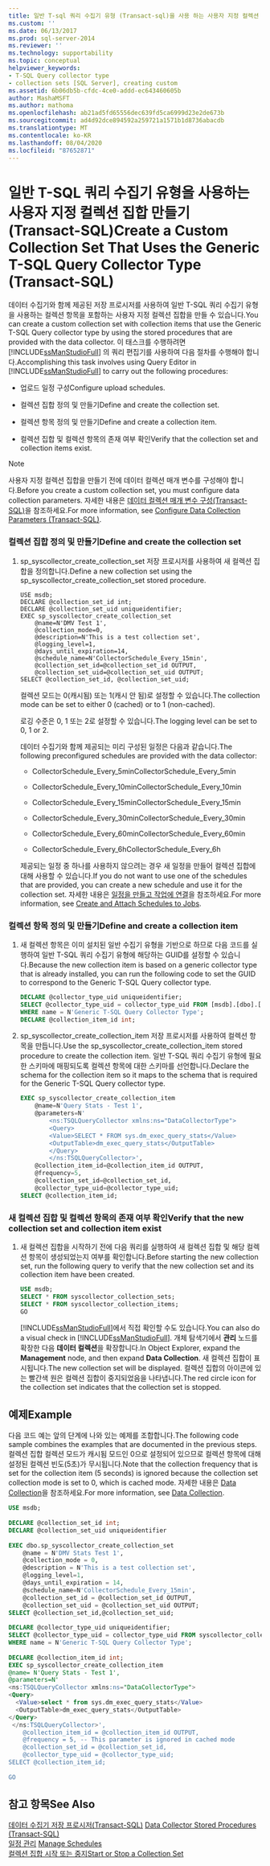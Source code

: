 ```yaml
---
title: 일반 T-sql 쿼리 수집기 유형 (Transact-sql)을 사용 하는 사용자 지정 컬렉션 집합 만들기 | Microsoft Docs
ms.custom: ''
ms.date: 06/13/2017
ms.prod: sql-server-2014
ms.reviewer: ''
ms.technology: supportability
ms.topic: conceptual
helpviewer_keywords:
- T-SQL Query collector type
- collection sets [SQL Server], creating custom
ms.assetid: 6b06db5b-cfdc-4ce0-addd-ec643460605b
author: MashaMSFT
ms.author: mathoma
ms.openlocfilehash: ab21ad5fd65556dec639fd5ca6999d23e2de673b
ms.sourcegitcommit: ad4d92dce894592a259721a1571b1d8736abacdb
ms.translationtype: MT
ms.contentlocale: ko-KR
ms.lasthandoff: 08/04/2020
ms.locfileid: "87652871"
---
```

# <a name="create-a-custom-collection-set-that-uses-the-generic-t-sql-query-collector-type-transact-sql"></a><span data-ttu-id="c9550-102">일반 T-SQL 쿼리 수집기 유형을 사용하는 사용자 지정 컬렉션 집합 만들기(Transact-SQL)</span><span class="sxs-lookup"><span data-stu-id="c9550-102">Create a Custom Collection Set That Uses the Generic T-SQL Query Collector Type (Transact-SQL)</span></span>
  <span data-ttu-id="c9550-103">데이터 수집기와 함께 제공된 저장 프로시저를 사용하여 일반 T-SQL 쿼리 수집기 유형을 사용하는 컬렉션 항목을 포함하는 사용자 지정 컬렉션 집합을 만들 수 있습니다.</span><span class="sxs-lookup"><span data-stu-id="c9550-103">You can create a custom collection set with collection items that use the Generic T-SQL Query collector type by using the stored procedures that are provided with the data collector.</span></span> <span data-ttu-id="c9550-104">이 태스크를 수행하려면 [!INCLUDE[ssManStudioFull](../../includes/ssmanstudiofull-md.md)] 의 쿼리 편집기를 사용하여 다음 절차를 수행해야 합니다.</span><span class="sxs-lookup"><span data-stu-id="c9550-104">Accomplishing this task involves using Query Editor in [!INCLUDE[ssManStudioFull](../../includes/ssmanstudiofull-md.md)] to carry out the following procedures:</span></span>  
  
-   <span data-ttu-id="c9550-105">업로드 일정 구성</span><span class="sxs-lookup"><span data-stu-id="c9550-105">Configure upload schedules.</span></span>  
  
-   <span data-ttu-id="c9550-106">컬렉션 집합 정의 및 만들기</span><span class="sxs-lookup"><span data-stu-id="c9550-106">Define and create the collection set.</span></span>  
  
-   <span data-ttu-id="c9550-107">컬렉션 항목 정의 및 만들기</span><span class="sxs-lookup"><span data-stu-id="c9550-107">Define and create a collection item.</span></span>  
  
-   <span data-ttu-id="c9550-108">컬렉션 집합 및 컬렉션 항목의 존재 여부 확인</span><span class="sxs-lookup"><span data-stu-id="c9550-108">Verify that the collection set and collection items exist.</span></span>  
  
> [!NOTE]  
>  <span data-ttu-id="c9550-109">사용자 지정 컬렉션 집합을 만들기 전에 데이터 컬렉션 매개 변수를 구성해야 합니다.</span><span class="sxs-lookup"><span data-stu-id="c9550-109">Before you create a custom collection set, you must configure data collection parameters.</span></span> <span data-ttu-id="c9550-110">자세한 내용은 [데이터 컬렉션 매개 변수 구성&#40;Transact-SQL&#41;](configure-data-collection-parameters-transact-sql.md)을 참조하세요.</span><span class="sxs-lookup"><span data-stu-id="c9550-110">For more information, see [Configure Data Collection Parameters &#40;Transact-SQL&#41;](configure-data-collection-parameters-transact-sql.md).</span></span>  
  
### <a name="define-and-create-the-collection-set"></a><span data-ttu-id="c9550-111">컬렉션 집합 정의 및 만들기</span><span class="sxs-lookup"><span data-stu-id="c9550-111">Define and create the collection set</span></span>  
  
1.  <span data-ttu-id="c9550-112">sp_syscollector_create_collection_set 저장 프로시저를 사용하여 새 컬렉션 집합을 정의합니다.</span><span class="sxs-lookup"><span data-stu-id="c9550-112">Define a new collection set using the sp_syscollector_create_collection_set stored procedure.</span></span>  
  
    ```  
    USE msdb;  
    DECLARE @collection_set_id int;  
    DECLARE @collection_set_uid uniqueidentifier;  
    EXEC sp_syscollector_create_collection_set   
        @name=N'DMV Test 1',   
        @collection_mode=0,   
        @description=N'This is a test collection set',   
        @logging_level=1,   
        @days_until_expiration=14,   
        @schedule_name=N'CollectorSchedule_Every_15min',   
        @collection_set_id=@collection_set_id OUTPUT,   
        @collection_set_uid=@collection_set_uid OUTPUT;  
    SELECT @collection_set_id, @collection_set_uid;  
    ```  
  
     <span data-ttu-id="c9550-113">컬렉션 모드는 0(캐시됨) 또는 1(캐시 안 됨)로 설정할 수 있습니다.</span><span class="sxs-lookup"><span data-stu-id="c9550-113">The collection mode can be set to either 0 (cached) or to 1 (non-cached).</span></span>  
  
     <span data-ttu-id="c9550-114">로깅 수준은 0, 1 또는 2로 설정할 수 있습니다.</span><span class="sxs-lookup"><span data-stu-id="c9550-114">The logging level can be set to 0, 1 or 2.</span></span>  
  
     <span data-ttu-id="c9550-115">데이터 수집기와 함께 제공되는 미리 구성된 일정은 다음과 같습니다.</span><span class="sxs-lookup"><span data-stu-id="c9550-115">The following preconfigured schedules are provided with the data collector:</span></span>  
  
    -   <span data-ttu-id="c9550-116">CollectorSchedule_Every_5min</span><span class="sxs-lookup"><span data-stu-id="c9550-116">CollectorSchedule_Every_5min</span></span>  
  
    -   <span data-ttu-id="c9550-117">CollectorSchedule_Every_10min</span><span class="sxs-lookup"><span data-stu-id="c9550-117">CollectorSchedule_Every_10min</span></span>  
  
    -   <span data-ttu-id="c9550-118">CollectorSchedule_Every_15min</span><span class="sxs-lookup"><span data-stu-id="c9550-118">CollectorSchedule_Every_15min</span></span>  
  
    -   <span data-ttu-id="c9550-119">CollectorSchedule_Every_30min</span><span class="sxs-lookup"><span data-stu-id="c9550-119">CollectorSchedule_Every_30min</span></span>  
  
    -   <span data-ttu-id="c9550-120">CollectorSchedule_Every_60min</span><span class="sxs-lookup"><span data-stu-id="c9550-120">CollectorSchedule_Every_60min</span></span>  
  
    -   <span data-ttu-id="c9550-121">CollectorSchedule_Every_6h</span><span class="sxs-lookup"><span data-stu-id="c9550-121">CollectorSchedule_Every_6h</span></span>  
  
     <span data-ttu-id="c9550-122">제공되는 일정 중 하나를 사용하지 않으려는 경우 새 일정을 만들어 컬렉션 집합에 대해 사용할 수 있습니다.</span><span class="sxs-lookup"><span data-stu-id="c9550-122">If you do not want to use one of the schedules that are provided, you can create a new schedule and use it for the collection set.</span></span> <span data-ttu-id="c9550-123">자세한 내용은 [일정을 만들고 작업에 연결](../../ssms/agent/create-and-attach-schedules-to-jobs.md)을 참조하세요.</span><span class="sxs-lookup"><span data-stu-id="c9550-123">For more information, see [Create and Attach Schedules to Jobs](../../ssms/agent/create-and-attach-schedules-to-jobs.md).</span></span>  
  
### <a name="define-and-create-a-collection-item"></a><span data-ttu-id="c9550-124">컬렉션 항목 정의 및 만들기</span><span class="sxs-lookup"><span data-stu-id="c9550-124">Define and create a collection item</span></span>  
  
1.  <span data-ttu-id="c9550-125">새 컬렉션 항목은 이미 설치된 일반 수집기 유형을 기반으로 하므로 다음 코드를 실행하여 일반 T-SQL 쿼리 수집기 유형에 해당하는 GUID를 설정할 수 있습니다.</span><span class="sxs-lookup"><span data-stu-id="c9550-125">Because the new collection item is based on a generic collector type that is already installed, you can run the following code to set the GUID to correspond to the Generic T-SQL Query collector type.</span></span>  
  
    ```sql  
    DECLARE @collector_type_uid uniqueidentifier;  
    SELECT @collector_type_uid = collector_type_uid FROM [msdb].[dbo].[syscollector_collector_types]   
    WHERE name = N'Generic T-SQL Query Collector Type';  
    DECLARE @collection_item_id int;  
    ```  
  
2.  <span data-ttu-id="c9550-126">sp_syscollector_create_collection_item 저장 프로시저를 사용하여 컬렉션 항목을 만듭니다.</span><span class="sxs-lookup"><span data-stu-id="c9550-126">Use the sp_syscollector_create_collection_item stored procedure to create the collection item.</span></span> <span data-ttu-id="c9550-127">일반 T-SQL 쿼리 수집기 유형에 필요한 스키마에 매핑되도록 컬렉션 항목에 대한 스키마를 선언합니다.</span><span class="sxs-lookup"><span data-stu-id="c9550-127">Declare the schema for the collection item so it maps to the schema that is required for the Generic T-SQL Query collector type.</span></span>  
  
    ```sql  
    EXEC sp_syscollector_create_collection_item   
        @name=N'Query Stats - Test 1',   
        @parameters=N'  
            <ns:TSQLQueryCollector xmlns:ns="DataCollectorType">  
            <Query>  
            <Value>SELECT * FROM sys.dm_exec_query_stats</Value>  
            <OutputTable>dm_exec_query_stats</OutputTable>  
            </Query>  
            </ns:TSQLQueryCollector>',   
        @collection_item_id=@collection_item_id OUTPUT,   
        @frequency=5,   
        @collection_set_id=@collection_set_id,   
        @collector_type_uid=@collector_type_uid;  
    SELECT @collection_item_id;  
    ```  
  
### <a name="verify-that-the-new-collection-set-and-collection-item-exist"></a><span data-ttu-id="c9550-128">새 컬렉션 집합 및 컬렉션 항목의 존재 여부 확인</span><span class="sxs-lookup"><span data-stu-id="c9550-128">Verify that the new collection set and collection item exist</span></span>  
  
1.  <span data-ttu-id="c9550-129">새 컬렉션 집합을 시작하기 전에 다음 쿼리를 실행하여 새 컬렉션 집합 및 해당 컬렉션 항목이 생성되었는지 여부를 확인합니다.</span><span class="sxs-lookup"><span data-stu-id="c9550-129">Before starting the new collection set, run the following query to verify that the new collection set and its collection item have been created.</span></span>  
  
    ```sql  
    USE msdb;  
    SELECT * FROM syscollector_collection_sets;  
    SELECT * FROM syscollector_collection_items;  
    GO  
    ```  
  
     <span data-ttu-id="c9550-130">[!INCLUDE[ssManStudioFull](../../includes/ssmanstudiofull-md.md)]에서 직접 확인할 수도 있습니다.</span><span class="sxs-lookup"><span data-stu-id="c9550-130">You can also do a visual check in [!INCLUDE[ssManStudioFull](../../includes/ssmanstudiofull-md.md)].</span></span> <span data-ttu-id="c9550-131">개체 탐색기에서 **관리** 노드를 확장한 다음 **데이터 컬렉션**을 확장합니다.</span><span class="sxs-lookup"><span data-stu-id="c9550-131">In Object Explorer, expand the **Management** node, and then expand **Data Collection**.</span></span> <span data-ttu-id="c9550-132">새 컬렉션 집합이 표시됩니다.</span><span class="sxs-lookup"><span data-stu-id="c9550-132">The new collection set will be displayed.</span></span> <span data-ttu-id="c9550-133">컬렉션 집합의 아이콘에 있는 빨간색 원은 컬렉션 집합이 중지되었음을 나타냅니다.</span><span class="sxs-lookup"><span data-stu-id="c9550-133">The red circle icon for the collection set indicates that the collection set is stopped.</span></span>  
  
## <a name="example"></a><span data-ttu-id="c9550-134">예제</span><span class="sxs-lookup"><span data-stu-id="c9550-134">Example</span></span>  
 <span data-ttu-id="c9550-135">다음 코드 예는 앞의 단계에 나와 있는 예제를 조합합니다.</span><span class="sxs-lookup"><span data-stu-id="c9550-135">The following code sample combines the examples that are documented in the previous steps.</span></span> <span data-ttu-id="c9550-136">컬렉션 집합 컬렉션 모드가 캐시됨 모드인 0으로 설정되어 있으므로 컬렉션 항목에 대해 설정된 컬렉션 빈도(5초)가 무시됩니다.</span><span class="sxs-lookup"><span data-stu-id="c9550-136">Note that the collection frequency that is set for the collection item (5 seconds) is ignored because the collection set collection mode is set to 0, which is cached mode.</span></span> <span data-ttu-id="c9550-137">자세한 내용은 [Data Collection](data-collection.md)을 참조하세요.</span><span class="sxs-lookup"><span data-stu-id="c9550-137">For more information, see [Data Collection](data-collection.md).</span></span>  
  
```sql  
USE msdb;  
  
DECLARE @collection_set_id int;  
DECLARE @collection_set_uid uniqueidentifier  
  
EXEC dbo.sp_syscollector_create_collection_set  
    @name = N'DMV Stats Test 1',  
    @collection_mode = 0,  
    @description = N'This is a test collection set',  
    @logging_level=1,  
    @days_until_expiration = 14,  
    @schedule_name=N'CollectorSchedule_Every_15min',  
    @collection_set_id = @collection_set_id OUTPUT,  
    @collection_set_uid = @collection_set_uid OUTPUT;  
SELECT @collection_set_id,@collection_set_uid;  
  
DECLARE @collector_type_uid uniqueidentifier;  
SELECT @collector_type_uid = collector_type_uid FROM syscollector_collector_types   
WHERE name = N'Generic T-SQL Query Collector Type';  
  
DECLARE @collection_item_id int;  
EXEC sp_syscollector_create_collection_item  
@name= N'Query Stats - Test 1',  
@parameters=N'  
<ns:TSQLQueryCollector xmlns:ns="DataCollectorType">  
<Query>  
  <Value>select * from sys.dm_exec_query_stats</Value>  
  <OutputTable>dm_exec_query_stats</OutputTable>  
</Query>  
 </ns:TSQLQueryCollector>',  
    @collection_item_id = @collection_item_id OUTPUT,  
    @frequency = 5, -- This parameter is ignored in cached mode  
    @collection_set_id = @collection_set_id,  
    @collector_type_uid = @collector_type_uid;  
SELECT @collection_item_id;  
  
GO  
```  
  
## <a name="see-also"></a><span data-ttu-id="c9550-138">참고 항목</span><span class="sxs-lookup"><span data-stu-id="c9550-138">See Also</span></span>  
 <span data-ttu-id="c9550-139">[데이터 수집기 저장 프로시저&#40;Transact-SQL&#41;](/sql/relational-databases/system-stored-procedures/data-collector-stored-procedures-transact-sql) </span><span class="sxs-lookup"><span data-stu-id="c9550-139">[Data Collector Stored Procedures &#40;Transact-SQL&#41;](/sql/relational-databases/system-stored-procedures/data-collector-stored-procedures-transact-sql) </span></span>  
 <span data-ttu-id="c9550-140">[일정 관리](../../ssms/agent/manage-schedules.md) </span><span class="sxs-lookup"><span data-stu-id="c9550-140">[Manage Schedules](../../ssms/agent/manage-schedules.md) </span></span>  
 [<span data-ttu-id="c9550-141">컬렉션 집합 시작 또는 중지</span><span class="sxs-lookup"><span data-stu-id="c9550-141">Start or Stop a Collection Set</span></span>](start-or-stop-a-collection-set.md)  
  
  
